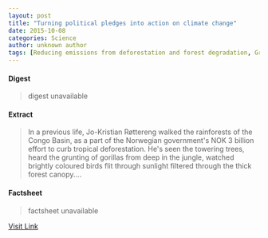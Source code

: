 ```yaml
---
layout: post
title: "Turning political pledges into action on climate change"
date: 2015-10-08
categories: Science
author: unknown author
tags: [Reducing emissions from deforestation and forest degradation, Greenhouse gas, Tropical rainforest, Global warming, Deforestation, Climate change mitigation, Forest, Nature, Climatology, Climate change, Natural environment]
---
```



#### Digest
>digest unavailable

#### Extract
>In a previous life, Jo-Kristian Røttereng walked the rainforests of the Congo Basin, as a part of the Norwegian government's NOK 3 billion effort to curb tropical deforestation. He's seen the towering trees, heard the grunting of gorillas from deep in the jungle, watched brightly coloured birds flit through sunlight filtered through the thick forest canopy....

#### Factsheet
>factsheet unavailable

[Visit Link](http://phys.org/news/2015-10-political-pledges-action-climate.html)


